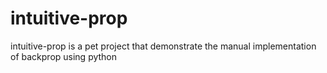 # intuitive-prop
intuitive-prop is a pet project that demonstrate the manual implementation of backprop using python 
